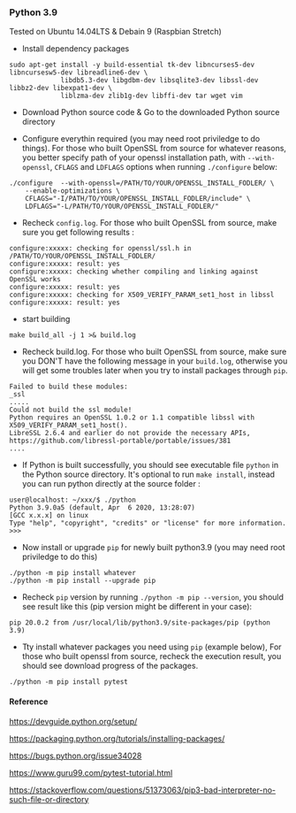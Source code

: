 
### Python 3.9
Tested on Ubuntu 14.04LTS & Debain 9 (Raspbian Stretch)

* Install dependency packages
```
sudo apt-get install -y build-essential tk-dev libncurses5-dev libncursesw5-dev libreadline6-dev \
             libdb5.3-dev libgdbm-dev libsqlite3-dev libssl-dev libbz2-dev libexpat1-dev \
             liblzma-dev zlib1g-dev libffi-dev tar wget vim
```

* Download Python source code & Go to the downloaded Python source directory

* Configure everythin required (you may need root priviledge to do things). For those who built OpenSSL from source for whatever reasons, you better specify path of your openssl installation path, with `--with-openssl`, `CFLAGS` and `LDFLAGS` options when running `./configure` below:

```
./configure  --with-openssl=/PATH/TO/YOUR/OPENSSL_INSTALL_FODLER/ \
    --enable-optimizations \
    CFLAGS="-I/PATH/TO/YOUR/OPENSSL_INSTALL_FODLER/include" \
    LDFLAGS="-L/PATH/TO/YOUR/OPENSSL_INSTALL_FODLER/"
```

* Recheck `config.log`. For those who built OpenSSL from source, make sure you get following results :
```
configure:xxxxx: checking for openssl/ssl.h in /PATH/TO/YOUR/OPENSSL_INSTALL_FODLER/
configure:xxxxx: result: yes
configure:xxxxx: checking whether compiling and linking against OpenSSL works
configure:xxxxx: result: yes
configure:xxxxx: checking for X509_VERIFY_PARAM_set1_host in libssl
configure:xxxxx: result: yes
```

* start building
```
make build_all -j 1 >& build.log
```

* Recheck build.log. For those who built OpenSSL from source, make sure you DON'T have the following message in your `build.log`, otherwise you will get some troubles later when you try to install packages through `pip`.
```
Failed to build these modules:
_ssl
.....
Could not build the ssl module!
Python requires an OpenSSL 1.0.2 or 1.1 compatible libssl with X509_VERIFY_PARAM_set1_host().
LibreSSL 2.6.4 and earlier do not provide the necessary APIs, https://github.com/libressl-portable/portable/issues/381
....
```

* If Python is built successfully, you should see executable file `python` in the Python source directory. It's optional to run `make install`, instead you can run python directly at the source folder :
```
user@localhost: ~/xxx/$ ./python 
Python 3.9.0a5 (default, Apr  6 2020, 13:28:07) 
[GCC x.x.x] on linux
Type "help", "copyright", "credits" or "license" for more information.
>>> 
```


* Now install or upgrade `pip` for newly built python3.9 (you may need root priviledge to do this)
```
./python -m pip install whatever
./python -m pip install --upgrade pip
```

* Recheck `pip` version by running `./python -m pip --version`, you should see result like this (pip version might be different in your case):
```
pip 20.0.2 from /usr/local/lib/python3.9/site-packages/pip (python 3.9)
```

* Tty install whatever packages you need using `pip` (example below), For those who built openssl from source, recheck the execution result, you should see download progress of the packages.  

```
./python -m pip install pytest
```



#### Reference

https://devguide.python.org/setup/

https://packaging.python.org/tutorials/installing-packages/

https://bugs.python.org/issue34028

https://www.guru99.com/pytest-tutorial.html

https://stackoverflow.com/questions/51373063/pip3-bad-interpreter-no-such-file-or-directory


